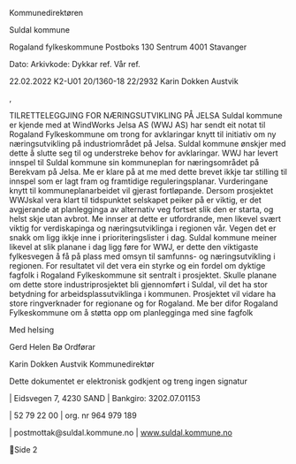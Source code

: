 Kommunedirektøren

Suldal kommune

Rogaland fylkeskommune Postboks 130 Sentrum 4001 Stavanger

Dato: Arkivkode: Dykkar ref. Vår ref.

22.02.2022 K2-U01 20/1360-18 22/2932 Karin Dokken Austvik

,

TILRETTELEGGJING FOR NÆRINGSUTVIKLING PÅ JELSA Suldal kommune er kjende
med at WindWorks Jelsa AS (WWJ AS) har sendt eit notat til Rogaland
Fylkeskommune om trong for avklaringar knytt til initiativ om ny
næringsutvikling på industriområdet på Jelsa. Suldal kommune ønskjer med
dette å slutte seg til og understreke behov for avklaringar. WWJ har
levert innspel til Suldal kommune sin kommuneplan for næringsområdet på
Berekvam på Jelsa. Me er klare på at me med dette brevet ikkje tar
stilling til innspel som er lagt fram og framtidige reguleringsplanar.
Vurderingane knytt til kommuneplanarbeidet vil gjerast fortløpande.
Dersom prosjektet WWJskal vera klart til tidspunktet selskapet peiker på
er viktig, er det avgjerande at planlegginga av alternativ veg fortset
slik den er starta, og helst skje utan avbrot. Me innser at dette er
utfordrande, men likevel svært viktig for verdiskapinga og
næringsutviklinga i regionen vår. Vegen det er snakk om ligg ikkje inne
i prioriteringslister i dag. Suldal kommune meiner likevel at slik
planane i dag ligg føre for WWJ, er dette den viktigaste fylkesvegen å
få på plass med omsyn til samfunns- og næringsutvikling i regionen. For
resultatet vil det vera ein styrke og ein fordel om dyktige fagfolk i
Rogaland Fylkeskommune sit sentralt i prosjektet. Skulle planane om
dette store industriprosjektet bli gjennomført i Suldal, vil det ha stor
betydning for arbeidsplassutviklinga i kommunen. Prosjektet vil vidare
ha store ringverknader for regionane og for Rogaland. Me ber difor
Rogaland Fylkeskommune om å støtta opp om planlegginga med sine fagfolk

Med helsing

Gerd Helen Bø Ordførar

Karin Dokken Austvik Kommunedirektør

Dette dokumentet er elektronisk godkjent og treng ingen signatur

| Eidsvegen 7, 4230 SAND
| Bankgiro: 3202.07.01153

| 52 79 22 00
| org. nr 964 979 189

| postmottak\@suldal.kommune.no
| www.suldal.kommune.no

Side 2


